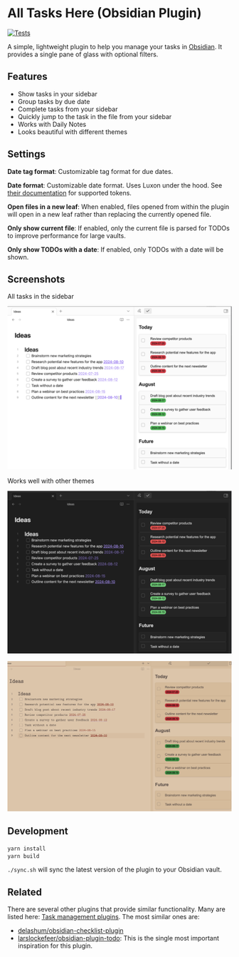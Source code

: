 # All Tasks Here (Obsidian Plugin)

[![Tests](https://github.com/arkimedz-gh/obsidian-all-tasks-here/actions/workflows/test.yml/badge.svg?branch=main)](https://github.com/arkimedz-gh/obsidian-all-tasks-here/actions/workflows/test.yml)

A simple, lightweight plugin to help you manage your tasks in [Obsidian](https://obsidian.md/). It provides a single pane of glass with optional filters.

## Features
- Show tasks in your sidebar
- Group tasks by due date
- Complete tasks from your sidebar
- Quickly jump to the task in the file from your sidebar
- Works with Daily Notes
- Looks beautiful with different themes

## Settings
**Date tag format**: Customizable tag format for due dates.

**Date format**: Customizable date format. Uses Luxon under the hood. See [their documentation](https://moment.github.io/luxon/#/formatting?id=table-of-tokens) for supported tokens.

**Open files in a new leaf**: When enabled, files opened from within the plugin will open in a new leaf rather than replacing the currently opened file.

**Only show current file**: If enabled, only the current file is parsed for TODOs to improve performance for large vaults.

**Only show TODOs with a date**: If enabled, only TODOs with a date will be shown.

## Screenshots
All tasks in the sidebar

![](./screenshots/screenshot1.png)

Works well with other themes

![](./screenshots/screenshot_dark.png)

![](./screenshots/screenshot_theme1.png)


## Development
```bash
yarn install
yarn build
```

`./sync.sh` will sync the latest version of the plugin to your Obsidian vault.

## Related
There are several other plugins that provide similar functionality. Many are listed here: [Task management plugins](https://publish.obsidian.md/hub/02+-+Community+Expansions/02.01+Plugins+by+Category/Task+management+plugins). The most similar ones are:

- [delashum/obsidian-checklist-plugin](https://github.com/delashum/obsidian-checklist-plugin)
- [larslockefeer/obsidian-plugin-todo](https://github.com/larslockefeer/obsidian-plugin-todo): This is the single most important inspiration for this plugin.